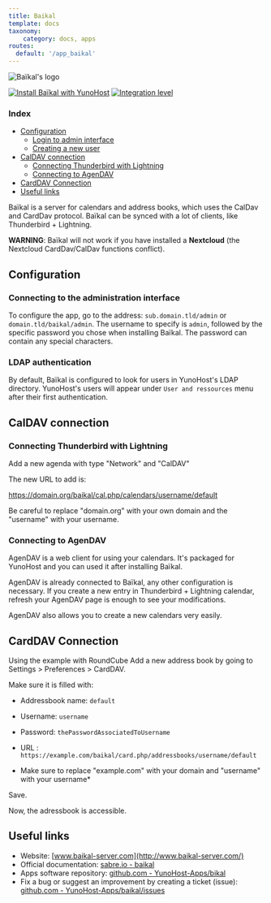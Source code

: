 ```yaml
---
title: Baikal
template: docs
taxonomy:
    category: docs, apps
routes:
  default: '/app_baikal'
---
```


![Baïkal's logo](image://baikal_logo.png?height=80)

[![Install Baïkal with YunoHost](https://install-app.yunohost.org/install-with-yunohost.png)](https://install-app.yunohost.org/?app=baikal) [![Integration level](https://dash.yunohost.org/integration/baikal.svg)](https://dash.yunohost.org/appci/app/baikal)

### Index

- [Configuration](#Configuration)
  - [Login to admin interface](#Login-to-administration-interface)
  - [Creating a new user](#Create-a-new-user)
- [CalDAV connection](#CalDAV-connection)
  - [Connecting Thunderbird with Lightning](#Connecting-Thunderbird-with-Lightning)
  - [Connecting to AgenDAV](#Connecting-to-AgenDAV)
- [CardDAV Connection](#CardDAV-Connection)
- [Useful links](#Useful-links)

Baïkal is a server for calendars and address books, which uses the CalDav and CardDav protocol. Baïkal can be synced with a lot of clients, like Thunderbird + Lightning.

**WARNING**: Baïkal will not work if you have installed a **Nextcloud** (the Nextcloud CardDav/CalDav functions conflict).

## Configuration

### Connecting to the administration interface

To configure the app, go to the address: `sub.domain.tld/admin` or `domain.tld/baikal/admin`.
The username to specify is `admin`, followed by the specific password you chose when installing Baïkal. The password can contain any special characters.

### LDAP authentication

By default, Baïkal is configured to look for users in YunoHost's LDAP
directory. YunoHost's users will appear under `User and ressources` menu after their
first authentication.

## CalDAV connection

### Connecting Thunderbird with Lightning

Add a new agenda with type "Network" and "CalDAV"

The new URL to add is:

https://domain.org/baikal/cal.php/calendars/username/default

Be careful to replace "domain.org" with your own domain and the "username" with your username.

### Connecting to AgenDAV

AgenDAV is a web client for using your calendars. It's packaged for YunoHost and you can used it after installing Baïkal.

AgenDAV is already connected to Baïkal, any other configuration is necessary. If you create a new entry in Thunderbird + Lightning calendar, refresh your AgenDAV page is enough to see your modifications.

AgenDAV also allows you to create a new calendars very easily.

## CardDAV Connection

Using the example with RoundCube Add a new address book by going to Settings > Preferences > CardDAV.

Make sure it is filled with:
* Addressbook name: `default`
* Username: `username`
* Password: `thePasswordAssociatedToUsername`
* URL : `https://example.com/baikal/card.php/addressbooks/username/default`

* Make sure to replace "example.com" with your domain and "username" with your username*

Save.

Now, the adressbook is accessible.

## Useful links

 + Website: [www.baikal-server.com](http://www.baikal-server.com/)
 + Official documentation: [sabre.io - baikal](https://sabre.io/baikal/)
 + Apps software repository: [github.com - YunoHost-Apps/bikal](https://github.com/YunoHost-apps/baikal_ynh)
 + Fix a bug or suggest an improvement by creating a ticket (issue): [github.com - YunoHost-Apps/baikal/issues](https://github.com/YunoHost-apps/baikal_ynh/issues)
